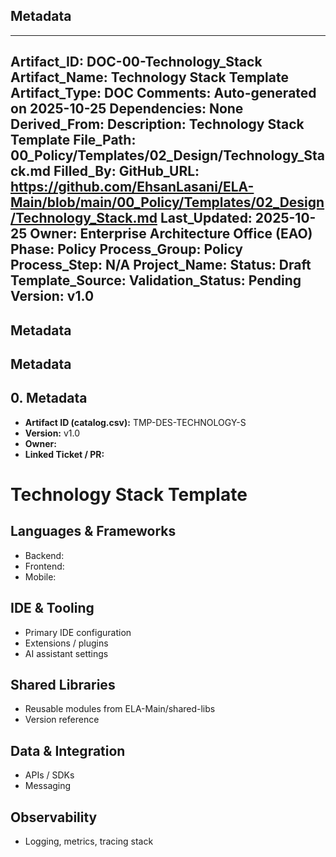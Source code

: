 ## Metadata
---
Artifact_ID: DOC-00-Technology_Stack
Artifact_Name: Technology Stack Template
Artifact_Type: DOC
Comments: Auto-generated on 2025-10-25
Dependencies: None
Derived_From: 
Description: Technology Stack Template
File_Path: 00_Policy/Templates/02_Design/Technology_Stack.md
Filled_By: 
GitHub_URL: https://github.com/EhsanLasani/ELA-Main/blob/main/00_Policy/Templates/02_Design/Technology_Stack.md
Last_Updated: 2025-10-25
Owner: Enterprise Architecture Office (EAO)
Phase: Policy
Process_Group: Policy
Process_Step: N/A
Project_Name: 
Status: Draft
Template_Source: 
Validation_Status: Pending
Version: v1.0
---
## Metadata
## Metadata
## 0. Metadata
- **Artifact ID (catalog.csv):** TMP-DES-TECHNOLOGY-S
- **Version:** v1.0
- **Owner:** 
- **Linked Ticket / PR:** 

# Technology Stack Template

## Languages & Frameworks
- Backend:
- Frontend:
- Mobile:

## IDE & Tooling
- Primary IDE configuration
- Extensions / plugins
- AI assistant settings

## Shared Libraries
- Reusable modules from ELA-Main/shared-libs
- Version reference

## Data & Integration
- APIs / SDKs
- Messaging

## Observability
- Logging, metrics, tracing stack

